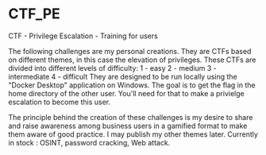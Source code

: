# CTF_PE
CTF - Privilege Escalation - Training for users

The following challenges are my personal creations. They are CTFs based on different themes, in this case the elevation of privileges. These CTFs are divided into different levels of difficulty:
1 - easy 
2 - medium
3 - intermediate
4 - difficult
They are designed to be run locally using the "Docker Desktop" application on Windows. The goal is to get the flag in the home directory of the other user. You'll need for that to make a privielge escalation to become this user.

The principle behind the creation of these challenges is my desire to share and raise awareness among business users in a gamified format to make them aware of good practice. 
I may publish my other themes later. Currently in stock : OSINT, password cracking, Web attack.
